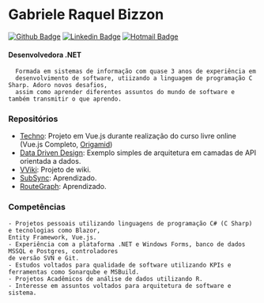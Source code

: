 # Gabriele Raquel Bizzon
[![Github Badge](https://img.shields.io/badge/-Github-000?style=flat-square&logo=Github&logoColor=white&link=https://github.com/6a8i/)](https://github.com/6a8i/)
[![Linkedin Badge](https://img.shields.io/badge/-LinkedIn-blue?style=flat-square&logo=Linkedin&logoColor=white&link=https://www.linkedin.com/in/gabriele-bizzon-314952a9/)](https://www.linkedin.com/in/gabriele-bizzon-314952a9/)
[![Hotmail Badge](https://img.shields.io/badge/-Hotmail-0078D4?style=flat-square&logo=microsoft-outlook&logoColor=white&link=mailto:gbizzon@hotmail.com)](mailto:gbizzon@hotmail.com)
#### Desenvolvedora .NET
```
  Formada em sistemas de informação com quase 3 anos de experiência em 
  desenvolvimento de software, utiizando a linguagem de programação C Sharp. Adoro novos desafios,
  assim como aprender diferentes assuntos do mundo de software e também transmitir o que aprendo.
```

### Repositórios
- [Techno](https://github.com/6a8i/vue.techno): Projeto em Vue.js durante realização do curso livre online (Vue.js Completo, [Origamid](https://www.origamid.com))
- [Data Driven Design](https://github.com/6a8i/Data-Driven-Design---Simple-Architecture): Exemplo simples de arquitetura em camadas de API orientada a dados.
- [VViki](https://github.com/6a8i/vviki): Projeto de wiki.
- [SubSync](https://github.com/6a8i/SubSync): Aprendizado.
- [RouteGraph](https://github.com/6a8i/RouteGraph): Aprendizado.

### Competências
```
- Projetos pessoais utilizando linguagens de programação C# (C Sharp) e tecnologias como Blazor, 
Entity Framework, Vue.js.
- Experiência com a plataforma .NET e Windows Forms, banco de dados MSSQL e Postgres, controladores 
de versão SVN e Git.
- Estudos voltados para qualidade de software utilizando KPIs e ferramentas como Sonarqube e MSBuild.
- Projetos Acadêmicos de análise de dados utilizando R.
- Interesse em assuntos voltados para arquitetura de software e sistema.
```

